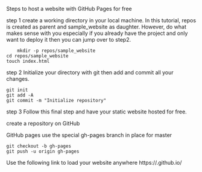 Steps to host a website with GitHub Pages for free

step 1
create a working directory in your local machine. In this tutorial, repos is created as parent and sample_website as daughter. However, do what makes sense with you especially if you already have the project and only want to deploy it then you can jump over to step2.

        mkdir -p repos/sample_website
	cd repos/sample_website
	touch index.html

step 2
Initialize your directory with git then add and commit all your changes.
    
	git init
	git add -A
	git commit -m "Initialize repository"

step 3
Follow this final step and have your static website hosted for free.

create a repository on GitHub

GitHub pages use the special gh-pages branch in place for master

	git checkout -b gh-pages
	git push -u origin gh-pages

Use the following link to load your website anywhere
	https://<username>.github.io/<repoName>
